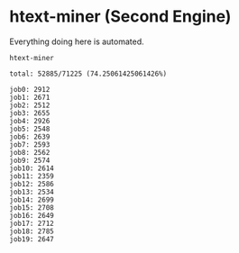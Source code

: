 # htext-miner (Second Engine)

Everything doing here is automated.

```
htext-miner

total: 52885/71225 (74.25061425061426%)

job0: 2912
job1: 2671
job2: 2512
job3: 2655
job4: 2926
job5: 2548
job6: 2639
job7: 2593
job8: 2562
job9: 2574
job10: 2614
job11: 2359
job12: 2586
job13: 2534
job14: 2699
job15: 2708
job16: 2649
job17: 2712
job18: 2785
job19: 2647
```